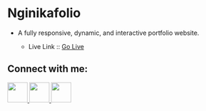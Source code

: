 ﻿# Nginikafolio
- A fully responsive, dynamic, and interactive portfolio website.
    
    - Live Link :: [Go Live](https://nginika.github.io/portfolio/)
    
## Connect with me: ##

<a href="https://www.linkedin.com/in/ugochukwu-nginika">
<img src="https://cdn.jsdelivr.net/gh/devicons/devicon/icons/linkedin/linkedin-original.svg" width="45" height="45"/>
</a>

<a href="https://twitter.com/jane_filz/">
<img src="https://cdn.jsdelivr.net/gh/devicons/devicon/icons/twitter/twitter-original.svg" width="45" height="45"/>
</a>

<a href="https://www.instagram.com/jane_filz/">
<img src="https://upload.wikimedia.org/wikipedia/commons/thumb/9/96/Instagram.svg/512px-Instagram.svg.png?20170725025253" width="45" height="45"/>
</a>
